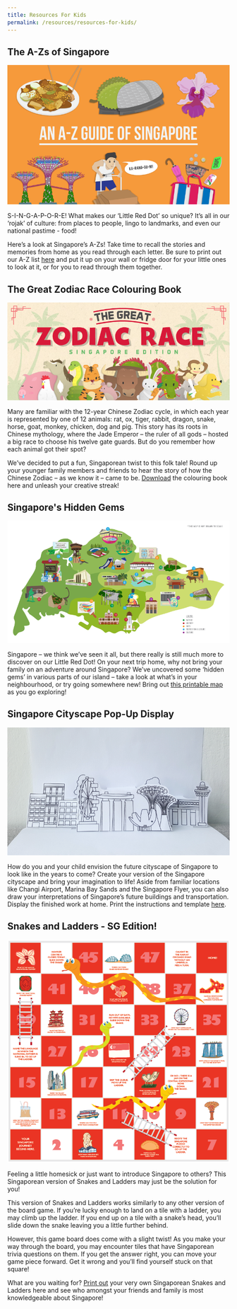 ```yaml
---
title: Resources For Kids
permalink: /resources/resources-for-kids/
---
```


## The A-Zs of Singapore

![A-Zs of Singapore](/images/kids-resources/a-z-guide-coverimage.png)

S-I-N-G-A-P-O-R-E! What makes our ‘Little Red Dot’ so unique? It’s all in our ‘rojak’ of culture: from places to people, lingo to landmarks, and even our national pastime - food!

Here’s a look at Singapore’s A-Zs! Take time to recall the stories and memories from home as you read through each letter. Be sure to print out our A-Z list [here](https://drive.google.com/file/d/1xOEeKq1AhT3-rEJ78_PVcOHHzN_l5NWC/view?usp=sharing) and put it up on your wall or fridge door for your little ones to look at it, or for you to read through them together.


## The Great Zodiac Race Colouring Book

![The Great Zodiac Race Colouring Book](/images/kids-resources/great-zodia-race-coverimage.png)

Many are familiar with the 12-year Chinese Zodiac cycle, in which each year is represented by one of 12 animals: rat, ox, tiger, rabbit, dragon, snake, horse, goat, monkey, chicken, dog and pig. This story has its roots in Chinese mythology, where the Jade Emperor – the ruler of all gods – hosted a big race to choose his twelve gate guards. But do you remember how each animal got their spot?

We’ve decided to put a fun, Singaporean twist to this folk tale! Round up your younger family members and friends to hear the story of how the Chinese Zodiac – as we know it – came to be. [Download](https://drive.google.com/file/d/1tXezBbNxxn5xws3SCjUfqYorG38LL7Sx/view?usp=sharing) the colouring book here and unleash your creative streak!


##	Singapore's Hidden Gems

![SG Hidden Gems](/images/kids-resources/sg-hidden-gem-coverimage.png)

Singapore – we think we’ve seen it all, but there really is still much more to discover on our Little Red Dot! On your next trip home, why not bring your family on an adventure around Singapore? We’ve uncovered some ‘hidden gems’ in various parts of our island – take a look at what’s in your neighbourhood, or try going somewhere new! Bring out [this printable map](https://drive.google.com/file/d/1vAYzkmMCNfr7cZnr_gIr1-vYl2BTCOWh/view?usp=sharing) as you go exploring!

##	Singapore Cityscape Pop-Up Display

![Singapore Cityscape Pop-Up Display](/images/kids-resources/sg-cityscape-popup.png)

How do you and your child envision the future cityscape of Singapore to look like in the years to come? Create your version of the Singapore cityscape and bring your imagination to life! Aside from familiar locations like Changi Airport, Marina Bay Sands and the Singapore Flyer, you can also draw your interpretations of Singapore’s future buildings and transportation. Display the finished work at home. Print the instructions and template [here](https://drive.google.com/file/d/1eBau02Qw6Zb4VrZAB9SO9CwGEwR5Qqr8/view?usp=sharing).


## Snakes and Ladders - SG Edition!

![SG Snakes and Ladders](/images/kids-resources/snakes-ladders-coverimage.png)

Feeling a little homesick or just want to introduce Singapore to others? This Singaporean version of Snakes and Ladders may just be the solution for you!

This version of Snakes and Ladders works similarly to any other version of the board game. If you’re lucky enough to land on a tile with a ladder, you may climb up the ladder. If you end up on a tile with a snake’s head, you’ll slide down the snake leaving you a little further behind.

However, this game board does come with a slight twist! As you make your way through the board, you may encounter tiles that have Singaporean trivia questions on them. If you get the answer right, you can move your game piece forward. Get it wrong and you’ll find yourself stuck on that square!

What are you waiting for? [Print out](https://drive.google.com/file/d/1jpyVXqNEeJKFPKFdgxzicyOV6UsVNiMz/view?usp=sharing) your very own Singaporean Snakes and Ladders here and see who amongst your friends and family is most knowledgeable about Singapore!
